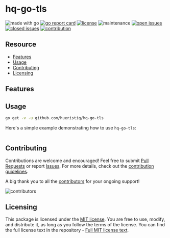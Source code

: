# hq-go-tls

![made with go](https://img.shields.io/badge/made%20with-Go-1E90FF.svg) [![go report card](https://goreportcard.com/badge/github.com/hueristiq/hq-go-tls)](https://goreportcard.com/report/github.com/hueristiq/hq-go-tls) [![license](https://img.shields.io/badge/license-MIT-gray.svg?color=1E90FF)](https://github.com/hueristiq/hq-go-tls/blob/master/LICENSE) ![maintenance](https://img.shields.io/badge/maintained%3F-yes-1E90FF.svg) [![open issues](https://img.shields.io/github/issues-raw/hueristiq/hq-go-tls.svg?style=flat&color=1E90FF)](https://github.com/hueristiq/hq-go-tls/issues?q=is:issue+is:open) [![closed issues](https://img.shields.io/github/issues-closed-raw/hueristiq/hq-go-tls.svg?style=flat&color=1E90FF)](https://github.com/hueristiq/hq-go-tls/issues?q=is:issue+is:closed) [![contribution](https://img.shields.io/badge/contributions-welcome-1E90FF.svg)](https://github.com/hueristiq/hq-go-tls/blob/master/CONTRIBUTING.md)

## Resource

* [Features](#features)
* [Usage](#usage)
* [Contributing](#contributing)
* [Licensing](#licensing)

## Features

## Usage

```bash
go get -v -u github.com/hueristiq/hq-go-tls
```

Here's a simple example demonstrating how to use `hq-go-tls`:

```go
```

## Contributing

Contributions are welcome and encouraged! Feel free to submit [Pull Requests](https://github.com/hueristiq/hq-go-tls/pulls) or report [Issues](https://github.com/hueristiq/hq-go-tls/issues). For more details, check out the [contribution guidelines](https://github.com/hueristiq/hq-go-tls/blob/master/CONTRIBUTING.md).

A big thank you to all the [contributors](https://github.com/hueristiq/hq-go-tls/graphs/contributors) for your ongoing support!

![contributors](https://contrib.rocks/image?repo=hueristiq/hq-go-tls&max=500)

## Licensing

This package is licensed under the [MIT license](https://opensource.org/license/mit). You are free to use, modify, and distribute it, as long as you follow the terms of the license. You can find the full license text in the repository - [Full MIT license text](https://github.com/hueristiq/hq-go-tls/blob/master/LICENSE).